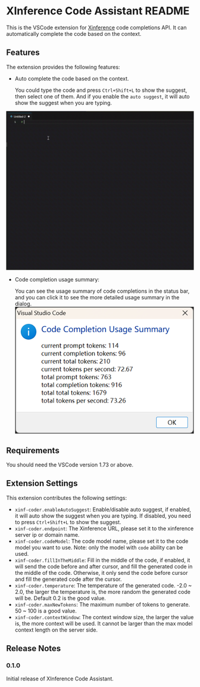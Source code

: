 # XInference Code Assistant README

This is the VSCode extension for [Xinference](https://github.com/xorbitsai/inference) code completions API. It can automatically complete the code based on the context.

## Features

The extension provides the following features:

- Auto complete the code based on the context.

  You could type the code and press `Ctrl+Shift+L` to show the suggest, then select one of them. And if you enable the `auto suggest`, it will auto show the suggest when you are typing.

![Code Completions](assets/write_quick_sort.gif)

- Code completion usage summary:

  You can see the usage summary of code completions in the status bar, and you can click it to see the more detailed usage summary in the dialog.
  ![Usage Summary](assets/usage_summary.png)

## Requirements

You should need the VSCode version 1.73 or above.

## Extension Settings

This extension contributes the following settings:

- `xinf-coder.enableAutoSuggest`: Enable/disable auto suggest, if enabled, it will auto show the suggest when you are typing. If disabled, you need to press `Ctrl+Shift+L` to show the suggest.
- `xinf-coder.endpoint`: The Xinference URL, please set it to the xinference server ip or domain name.
- `xinf-coder.codeModel`: The code model name, please set it to the code model you want to use. Note: only the model with `code` ability can be used.
- `xinf-coder.fillInTheMiddle`: Fill in the middle of the code, if enabled, it will send the code before and after cursor, and fill the generated code in the middle of the code. Otherwise, it only send the code before cursor and fill the generated code after the cursor.
- `xinf-coder.temperature`: The temperature of the generated code. -2.0 ~ 2.0, the larger the temperature is, the more random the generated code will be. Default 0.2 is the good value.
- `xinf-coder.maxNewTokens`: The maximum number of tokens to generate. 50 ~ 100 is a good value.
- `xinf-coder.contextWindow`: The context window size, the larger the value is, the more context will be used. It cannot be larger than the max model context length on the server side.

## Release Notes

### 0.1.0

Initial release of XInference Code Assistant.
